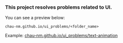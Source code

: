 ### This project resolves problems related to UI. 
You can see a preview below:

    chau-nm.github.io/ui_problems/<folder_name>

Example: <a href="chau-nm.github.io/ui_problems/text-animation">chau-nm.github.io/ui_problems/text-animation</a>
